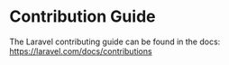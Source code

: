 # Contribution Guide

The Laravel contributing guide can be found in the docs: https://laravel.com/docs/contributions
